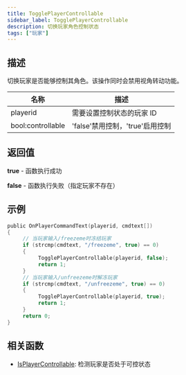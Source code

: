 ```yaml
---
title: TogglePlayerControllable
sidebar_label: TogglePlayerControllable
description: 切换玩家角色控制状态
tags: ["玩家"]
---
```


## 描述

切换玩家是否能够控制其角色。该操作同时会禁用视角转动功能。

| 名称              | 描述                            |
| ----------------- | ------------------------------- |
| playerid          | 需要设置控制状态的玩家 ID       |
| bool:controllable | 'false'禁用控制，'true'启用控制 |

## 返回值

**true** - 函数执行成功

**false** - 函数执行失败（指定玩家不存在）

## 示例

```c
public OnPlayerCommandText(playerid, cmdtext[])
{
     // 当玩家输入/freezeme时冻结玩家
     if (strcmp(cmdtext, "/freezeme", true) == 0)
     {
          TogglePlayerControllable(playerid, false);
          return 1;
     }
     // 当玩家输入/unfreezeme时解冻玩家
     if (strcmp(cmdtext, "/unfreezeme", true) == 0)
     {
          TogglePlayerControllable(playerid, true);
          return 1;
     }
     return 0;
}
```

## 相关函数

- [IsPlayerControllable](IsPlayerControllable): 检测玩家是否处于可控状态
